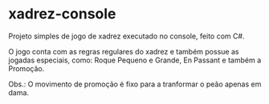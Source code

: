 # xadrez-console

Projeto simples de jogo de xadrez executado no console, feito com C#.

O jogo conta com as regras regulares do xadrez e também possue as jogadas especiais, como:
Roque Pequeno e Grande, En Passant e também a Promoção.

Obs.: O movimento de promoção é fixo para a tranformar o peão apenas em dama.
